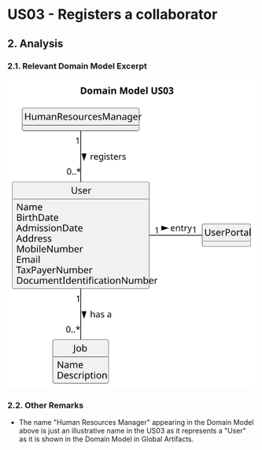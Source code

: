 # US03 - Registers a collaborator
## 2. Analysis

### 2.1. Relevant Domain Model Excerpt

![Domain Model](svg/us03-domain-model-Domain_Model_US03.svg)

### 2.2. Other Remarks

* The name "Human Resources Manager" appearing in the Domain Model above is just an illustrative name in the US03 as it 
represents a "User" as it is shown in the Domain Model in Global Artifacts. 

